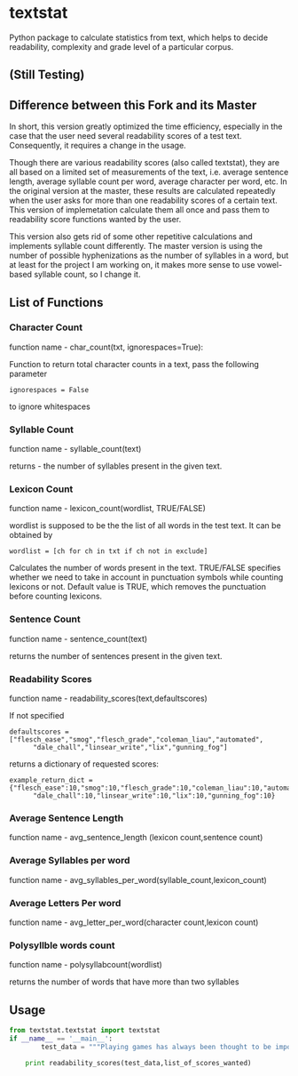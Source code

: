 textstat
========

Python package to calculate statistics from text, which helps to decide readability, complexity and grade level of a particular corpus.

(Still Testing)
-------

Difference between this Fork and its Master
-------
In short, this version greatly optimized the time efficiency, especially in the case that the user need several readability scores of a test text. Consequently, it requires a change in the usage.
 
Though there are various readability scores (also called textstat), they are all based on a limited set of measurements of the text, i.e. average sentence length, average syllable count per word, average character per word, etc. In the original version at the master, these results are calculated repeatedly when the user asks for more than one readability scores of a certain text. This version of implemetation calculate them all once and pass them to readability score functions wanted by the user. 

This version also gets rid of some other repetitive calculations and implements syllable count differently. The master version is using the number of possible hyphenizations as the number of syllables in a word, but at least for the project I am working on, it makes more sense to use vowel-based syllable count, so I change it.


<!--Install
-------

You can install textstat either via the Python Package Index (PyPI) or from source.

To install using pip:

```python
	$ pip install textstat
```	

To install using easy_install:

```python	
	$ easy_install textstat
```

Downloading and installing from source

Download the latest version of textstat from http://pypi.python.org/pypi/textstat/

You can install it by doing the following,:

```python
    $ tar xfz textstat-*.tar.gz
   
    $ cd textstat-*/
   
    $ python setup.py build
   
    $ python setup.py install # as root
```-->
List of Functions
----
### Character Count

function name - char_count(txt, ignorespaces=True):

Function to return total character counts in a text, pass the following parameter

    ignorespaces = False
to ignore whitespaces
    
### Syllable Count

function name - syllable_count(text)

returns - the number of syllables present in the given text.

### Lexicon Count

function name - lexicon_count(wordlist, TRUE/FALSE)

wordlist is supposed to be the the list of all words in the test text. It can be obtained by 

	wordlist = [ch for ch in txt if ch not in exclude]

Calculates the number of words present in the text.
TRUE/FALSE specifies whether we need to take in account in punctuation symbols while counting lexicons or not.
Default value is TRUE, which removes the punctuation before counting lexicons.

### Sentence Count

function name - sentence_count(text)

returns the number of sentences present in the given text.

### Readability Scores

function name - readability_scores(text,defaultscores)

If not specified

	defaultscores = ["flesch_ease","smog","flesch_grade","coleman_liau","automated",
          "dale_chall","linsear_write","lix","gunning_fog"]

returns a dictionary of requested scores:

	example_return_dict = {"flesch_ease":10,"smog":10,"flesch_grade":10,"coleman_liau":10,"automated":10,
          "dale_chall":10,"linsear_write":10,"lix":10,"gunning_fog":10}

### Average Sentence Length
function name - avg\_sentence\_length (lexicon count,sentence count)

### Average Syllables per word

function name - avg\_syllables\_per_word(syllable_count,lexicon_count)

### Average Letters Per word

function name - avg\_letter\_per\_word(character count,lexicon count)

### Polysyllble words count

function name - polysyllabcount(wordlist)

returns the number of words that have more than two syllables


Usage
----------
```python
from textstat.textstat import textstat
if __name__ == '__main__':
		test_data = """Playing games has always been thought to be important to the development of well-balanced and creative children; however, what part, if any, they should play in the lives of adults has never been researched that deeply. I believe that playing games is every bit as important for adults as for children. Not only is taking time out to play games with our children and other adults valuable to building interpersonal relationships but is also a wonderful way to release built up tension."""

	print readability_scores(test_data,list_of_scores_wanted)
	
```







